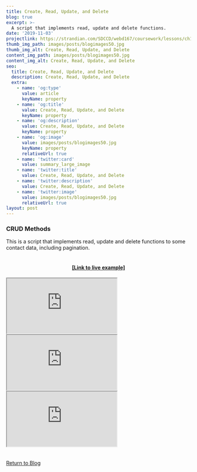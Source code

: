 ```yaml
---
title: Create, Read, Update, and Delete
blog: true
excerpt: >-
  A script that implements read, update and delete functions.
date: '2019-11-03'
projectlink: https://strandian.com/SDCCD/webd167/coursework/lessons/ch10/crud.php
thumb_img_path: images/posts/blogimages50.jpg
thumb_img_alt: Create, Read, Update, and Delete
content_img_path: images/posts/blogimages50.jpg
content_img_alt: Create, Read, Update, and Delete
seo:
  title: Create, Read, Update, and Delete
  description: Create, Read, Update, and Delete
  extra:
    - name: 'og:type'
      value: article
      keyName: property
    - name: 'og:title'
      value: Create, Read, Update, and Delete
      keyName: property
    - name: 'og:description'
      value: Create, Read, Update, and Delete
      keyName: property
    - name: 'og:image'
      value: images/posts/blogimages50.jpg
      keyName: property
      relativeUrl: true
    - name: 'twitter:card'
      value: summary_large_image
    - name: 'twitter:title'
      value: Create, Read, Update, and Delete
    - name: 'twitter:description'
      value: Create, Read, Update, and Delete
    - name: 'twitter:image'
      value: images/posts/blogimages50.jpg
      relativeUrl: true
layout: post
---
```


### CRUD Methods
This is a script that implements read, update and delete functions to some contact data, including pagination.
<br/>
<br/>
<h4 align="center"><a href="https://strandian.com/SDCCD/webd167/coursework/lessons/ch10/crud.php" target="_blank">[Link to live example]</a></h4>
<div id="hideweb1">
  <div class="thumbnail-container" title="Web Development Portfolio"><a href="https://strandian.com/SDCCD/webd167/coursework/lessons/ch10/crud.php" target="_blank">
    <div class="thumbnail">
      <iframe sandbox src="https://strandian.com/SDCCD/webd167/coursework/lessons/ch10/crud.php" onload="this.style.opacity = 1"></iframe>
    </div>
    </a> </div>
</div>
<div id="hideweb2">
  <div class="thumbnail-container" title="Web Development Portfolio"><a href="https://strandian.com/SDCCD/webd167/coursework/lessons/ch10/crud.php" target="_blank">
    <div class="thumbnail">
      <iframe sandbox src="https://strandian.com/SDCCD/webd167/coursework/lessons/ch10/crud.php" onload="this.style.opacity = 1"></iframe>
    </div>
    </a> </div>
</div>
<div id="hideweb3">
  <div class="thumbnail-container" title="Web Development Portfolio"><a href="https://strandian.com/SDCCD/webd167/coursework/lessons/ch10/crud.php" target="_blank">
    <div class="thumbnail">
      <iframe sandbox src="https://strandian.com/SDCCD/webd167/coursework/lessons/ch10/crud.php" onload="this.style.opacity = 1"></iframe>
    </div>
    </a> </div>
</div>

<!-- Lorem ipsum dolor sit amet, consectetur adipiscing elit, sed do eiusmod tempor incididunt ut labore et dolore magna aliqua. Arcu ac tortor dignissim convallis. Enim lobortis scelerisque fermentum dui faucibus. Arcu bibendum at varius vel. In arcu cursus euismod quis viverra nibh cras pulvinar mattis.

<p class="codepen" data-height="300" data-default-tab="html,result" data-slug-hash="ZEXyOEj" data-user="strandian" style="height: 300px; box-sizing: border-box; display: flex; align-items: center; justify-content: center; border: 2px solid; margin: 1em 0; padding: 1em;">
  <span>See the Pen <a href="https://codepen.io/strandian/pen/ZEXyOEj">
  Calculator with JavaScript</a> by Ian Strand (<a href="https://codepen.io/strandian">@strandian</a>)
  on <a href="https://codepen.io">CodePen</a>.</span>
</p> -->

<br />
<br />
<a class="button" href="/blog/">
  Return to Blog
</a>

<script async src="https://cpwebassets.codepen.io/assets/embed/ei.js"></script>